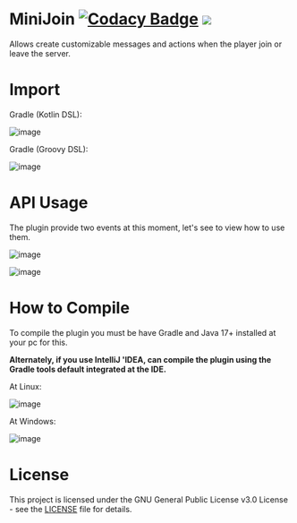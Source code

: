 # MiniJoin [![Codacy Badge](https://app.codacy.com/project/badge/Grade/509b6bfab79148f4a8f919a0ccb1c8b4)](https://www.codacy.com/gh/InitSync/MiniJoin/dashboard?utm_source=github.com&amp;utm_medium=referral&amp;utm_content=InitSync/MiniJoin&amp;utm_campaign=Badge_Grade) [![](https://jitpack.io/v/InitSync/MiniJoin.svg)](https://jitpack.io/#InitSync/MiniJoin)
Allows create customizable messages and actions when the player join or leave the server.

# Import
Gradle (Kotlin DSL):
  
![image](https://user-images.githubusercontent.com/71404592/184976059-82e0ef0b-8f9e-4a87-9941-7acacd4f83fa.png)

Gradle (Groovy DSL):
  
![image](https://user-images.githubusercontent.com/71404592/184976366-87574262-270f-4a5c-b3ba-a34370ed521b.png)

# API Usage
The plugin provide two events at this moment, let's see to view how to use them.

![image](https://user-images.githubusercontent.com/71404592/184989585-d25b7d05-440a-43b5-9163-fa1eeaf18639.png)

![image](https://user-images.githubusercontent.com/71404592/184989737-4ff60890-e221-4ba2-9b1f-ac4d9d3e84a3.png)


# How to Compile
To compile the plugin you must be have Gradle and Java 17+ installed
at your pc for this.

**Alternately, if you use IntelliJ 'IDEA, can compile the plugin 
using the Gradle tools default integrated at the IDE.**

At Linux:

![image](https://user-images.githubusercontent.com/71404592/184979496-6f437df7-8e33-4940-8806-522c5eef9937.png)

At Windows:

![image](https://user-images.githubusercontent.com/71404592/184979627-4c007c0a-a731-4d48-a5b5-1d3fc4b6e08c.png)

# License
This project is licensed under the GNU General Public License v3.0 License - see the [LICENSE](LICENSE) file for details.
